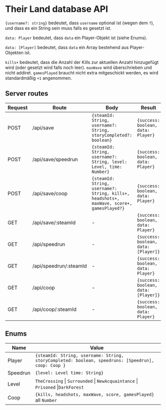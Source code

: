 # Their Land database API

`{username?: string}` bedeutet, dass `username` optional ist (wegen dem `?`), und dass es ein String sein muss falls es gesetzt ist.

`data: Player` bedeutet, dass `data` ein Player-Objekt ist (siehe Enums).

`data: [Player]` bedeutet, dass `data` ein Array bestehend aus Player-Objekten ist.

`kills+` bedeutet, dass die Anzahl der Kills zur aktuellen Anzahl hinzugefügt wird (oder gesetzt wird falls noch leer). `maxWave` wird überschrieben und nicht addiret. `gamesPlayed` braucht nicht extra mitgeschickt werden, es wird standardmäßig `+1` angenommen.

## Server routes

| Request | Route                  | Body                                                                                      | Result                               |
| ------- | ---------------------- | ----------------------------------------------------------------------------------------- | ------------------------------------ |
| POST    | /api/save              | `{steamId: String, username?: String, storyCompleted?: boolean}`                          | `{success: boolean, data: Player}`   |
| POST    | /api/save/speedrun     | `{steamId: String, username?: String, level: Level, time: Number}`                        | `{success: boolean, data: Player}`   |
| POST    | /api/save/coop         | `{steamId: String, username?: String, kills+, headshots+, maxWave, score+, gamesPlayed?}` | `{success: boolean, data: Player}`   |
| GET     | /api/save/:steamId     | -                                                                                         | `{success: boolean, data: Player}`   |
| GET     | /api/speedrun          | -                                                                                         | `{success: boolean, data: [Player]}` |
| GET     | /api/speedrun/:steamId | -                                                                                         | `{success: boolean, data: Player}`   |
| GET     | /api/coop              | -                                                                                         | `{success: boolean, data: [Player]}` |
| GET     | /api/coop/:steamId     | -                                                                                         | `{success: boolean, data: Player}`   |

## Enums

| Name     | Value                                                                                              |
| -------- | -------------------------------------------------------------------------------------------------- |
| Player   | `{steamId: String, username: String, storyCompleted: boolean, speedruns: [Speedrun], coop: Coop }` |
| Speedrun | `{level: Level time: String}`                                                                      |
| Level    | `TheCrossing` \| `Surrounded` \| `NewAcquaintance` \| `Prisoned` \|`DarkForest`                    |
| Coop     | `{kills, headshots, maxWave, score, gamesPlayed}` all `Number`                                     |
